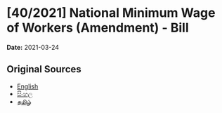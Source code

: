 # [40/2021] National Minimum Wage of Workers (Amendment) - Bill

**Date:** 2021-03-24

## Original Sources

- [English](https://documents.gov.lk/view/bills/2021/3/40-2021_E.pdf)
- [සිංහල](https://documents.gov.lk/view/bills/2021/3/40-2021_S.pdf)
- [தமிழ்](https://documents.gov.lk/view/bills/2021/3/40-2021_T.pdf)
